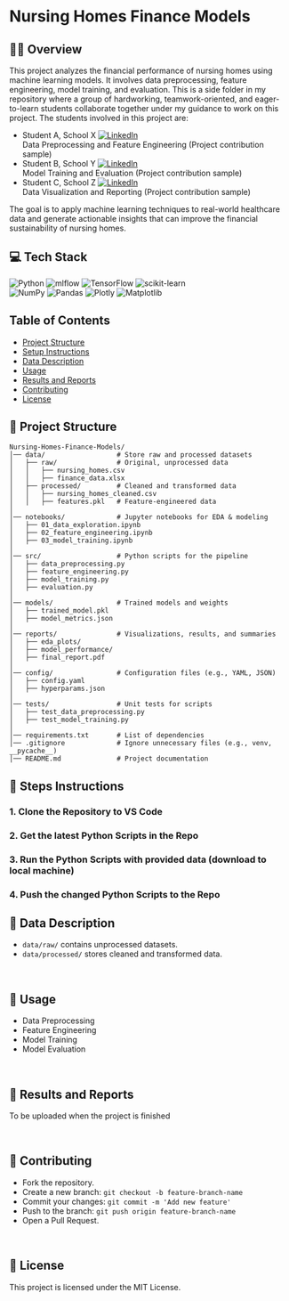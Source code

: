 # Nursing Homes Finance Models

## 👩‍💻 Overview
This project analyzes the financial performance of nursing homes using machine learning models. It involves data preprocessing, feature engineering, model training, and evaluation. This is a side folder in my repository where a group of hardworking, teamwork-oriented, and eager-to-learn students collaborate together under my guidance to work on this project. The students involved in this project are:
- Student A, School X [![LinkedIn](https://img.shields.io/badge/LinkedIn-%230077B5.svg?logo=linkedin&logoColor=white)](https://www.linkedin.com/in/ben1203/) 
  <br> Data Preprocessing and Feature Engineering (Project contribution sample)
- Student B, School Y [![LinkedIn](https://img.shields.io/badge/LinkedIn-%230077B5.svg?logo=linkedin&logoColor=white)](https://www.linkedin.com/in/ben1203/) 
  <br> Model Training and Evaluation (Project contribution sample)
- Student C, School Z [![LinkedIn](https://img.shields.io/badge/LinkedIn-%230077B5.svg?logo=linkedin&logoColor=white)](https://www.linkedin.com/in/ben1203/) 
  <br> Data Visualization and Reporting (Project contribution sample)

The goal is to apply machine learning techniques to real-world healthcare data and generate actionable insights that can improve the financial sustainability of nursing homes.

## 💻 Tech Stack
![Python](https://img.shields.io/badge/python-3670A0?style=flat&logo=python&logoColor=ffdd54)
![mlflow](https://img.shields.io/badge/mlflow-%23d9ead3.svg?style=flat&logo=numpy&logoColor=blue) 
![TensorFlow](https://img.shields.io/badge/TensorFlow-%23FF6F00.svg?style=flat&logo=TensorFlow&logoColor=white) 
![scikit-learn](https://img.shields.io/badge/scikit--learn-%23F7931E.svg?style=flat&logo=scikit-learn&logoColor=white) 
<br>![NumPy](https://img.shields.io/badge/numpy-%23013243.svg?style=flat&logo=numpy&logoColor=white) 
![Pandas](https://img.shields.io/badge/pandas-%23150458.svg?style=flat&logo=pandas&logoColor=white) 
![Plotly](https://img.shields.io/badge/Plotly-%233F4F75.svg?style=flat&logo=plotly&logoColor=white) 
![Matplotlib](https://img.shields.io/badge/Matplotlib-%23ffffff.svg?style=flat&logo=Matplotlib&logoColor=black) 


## Table of Contents
- [Project Structure](#project-structure)
- [Setup Instructions](#setup-instructions)
- [Data Description](#data-description)
- [Usage](#usage)
- [Results and Reports](#results-and-reports)
- [Contributing](#contributing)
- [License](#license)

## 📖 Project Structure
```
Nursing-Homes-Finance-Models/
│── data/                  # Store raw and processed datasets
│   ├── raw/               # Original, unprocessed data
│   │   ├── nursing_homes.csv
│   │   ├── finance_data.xlsx
│   ├── processed/         # Cleaned and transformed data
│   │   ├── nursing_homes_cleaned.csv
│   │   ├── features.pkl   # Feature-engineered data
│
│── notebooks/             # Jupyter notebooks for EDA & modeling
│   ├── 01_data_exploration.ipynb
│   ├── 02_feature_engineering.ipynb
│   ├── 03_model_training.ipynb
│
│── src/                   # Python scripts for the pipeline
│   ├── data_preprocessing.py
│   ├── feature_engineering.py
│   ├── model_training.py
│   ├── evaluation.py
│
│── models/                # Trained models and weights
│   ├── trained_model.pkl
│   ├── model_metrics.json
│
│── reports/               # Visualizations, results, and summaries
│   ├── eda_plots/
│   ├── model_performance/
│   ├── final_report.pdf
│
│── config/                # Configuration files (e.g., YAML, JSON)
│   ├── config.yaml
│   ├── hyperparams.json
│
│── tests/                 # Unit tests for scripts
│   ├── test_data_preprocessing.py
│   ├── test_model_training.py
│
│── requirements.txt       # List of dependencies
│── .gitignore             # Ignore unnecessary files (e.g., venv, __pycache__)
│── README.md              # Project documentation
```

## 📖 Steps Instructions

### **1. Clone the Repository to VS Code**
### **2. Get the latest Python Scripts in the Repo**
### **3. Run the Python Scripts with provided data (download to local machine)**
### **4. Push the changed Python Scripts to the Repo**

## 📖 Data Description
- `data/raw/` contains unprocessed datasets.
- `data/processed/` stores cleaned and transformed data.

<br>

## 📖 Usage
- Data Preprocessing
- Feature Engineering
- Model Training
- Model Evaluation

<br>

## 📖 Results and Reports
To be uploaded when the project is finished

<br>

## 📖 Contributing
- Fork the repository.
- Create a new branch: `git checkout -b feature-branch-name`
- Commit your changes: `git commit -m 'Add new feature'`
- Push to the branch: `git push origin feature-branch-name`
- Open a Pull Request.

<br>

## 📖 License
This project is licensed under the MIT License.

